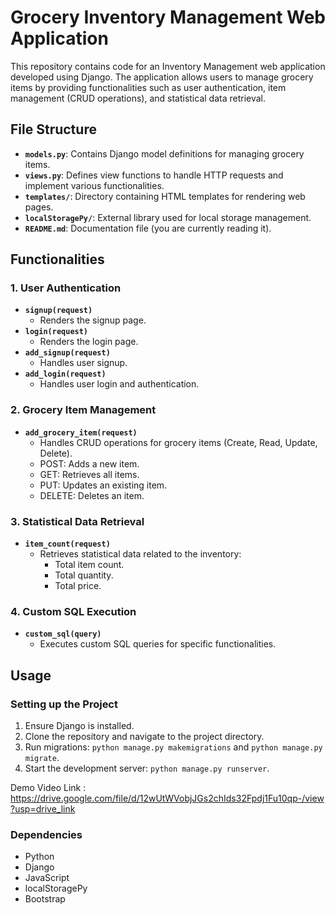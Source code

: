 # Grocery Inventory Management Web Application

This repository contains code for an Inventory Management web application developed using Django. The application allows users to manage grocery items by providing functionalities such as user authentication, item management (CRUD operations), and statistical data retrieval.

## File Structure

- **`models.py`**: Contains Django model definitions for managing grocery items.
- **`views.py`**: Defines view functions to handle HTTP requests and implement various functionalities.
- **`templates/`**: Directory containing HTML templates for rendering web pages.
- **`localStoragePy/`**: External library used for local storage management.
- **`README.md`**: Documentation file (you are currently reading it).

## Functionalities

### 1. User Authentication

- **`signup(request)`**
  - Renders the signup page.
- **`login(request)`**
  - Renders the login page.
- **`add_signup(request)`**
  - Handles user signup.
- **`add_login(request)`**
  - Handles user login and authentication.

### 2. Grocery Item Management

- **`add_grocery_item(request)`**
  - Handles CRUD operations for grocery items (Create, Read, Update, Delete).
  - POST: Adds a new item.
  - GET: Retrieves all items.
  - PUT: Updates an existing item.
  - DELETE: Deletes an item.

### 3. Statistical Data Retrieval

- **`item_count(request)`**
  - Retrieves statistical data related to the inventory:
    - Total item count.
    - Total quantity.
    - Total price.

### 4. Custom SQL Execution

- **`custom_sql(query)`**
  - Executes custom SQL queries for specific functionalities.

## Usage

### Setting up the Project

1. Ensure Django is installed.
2. Clone the repository and navigate to the project directory.
3. Run migrations: `python manage.py makemigrations` and `python manage.py migrate`.
4. Start the development server: `python manage.py runserver`.

Demo Video Link : https://drive.google.com/file/d/12wUtWVobjJGs2chIds32Fpdj1Fu10qp-/view?usp=drive_link


### Dependencies
- Python
- Django
- JavaScript
- localStoragePy
- Bootstrap

